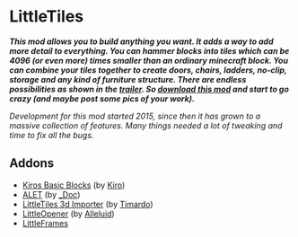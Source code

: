 # LittleTiles

***This mod allows you to build anything you want. It adds a way to add more detail to everything. You can hammer blocks into tiles which can be 4096 (or even more) times smaller than an ordinary minecraft block. You can combine your tiles together to create doors, chairs, ladders, no-clip, storage and any kind of furniture structure. There are endless possibilities as shown in the [trailer]. So [download this mod] and start to go crazy (and maybe post some pics of your work).***

*Development for this mod started 2015, since then it has grown to a massive collection of features. Many things needed a lot of tweaking and time to fix all the bugs.*

## Addons

- [Kiros Basic Blocks] (by [Kiro])
- [ALET] (by [_Doc])
- [LittleTiles 3d Importer] (by [Timardo])
- [LittleOpener] (by [Alleluid])
- [LittleFrames]

[trailer]: https://youtu.be/2Hrn4pdV_ac
[download this mod]: https://www.curseforge.com/minecraft/mc-mods/littletiles
[Kiros Basic Blocks]: https://www.curseforge.com/minecraft/mc-mods/kiros-basic-blocks
[Kiro]: https://www.curseforge.com/members/kirokadura/projects
[ALET]: https://www.curseforge.com/minecraft/mc-mods/alet
[_Doc]: https://www.curseforge.com/members/ll_doc/projects
[LittleTiles 3d Importer]: https://www.curseforge.com/minecraft/mc-mods/littletiles-3d-importer
[Timardo]: https://www.curseforge.com/members/timardo/projects
[LittleOpener]: https://www.curseforge.com/minecraft/mc-mods/little-opener
[Alleluid]: https://www.curseforge.com/members/alleluid/projects
[LittleFrames]: https://www.curseforge.com/minecraft/mc-mods/littleframes
